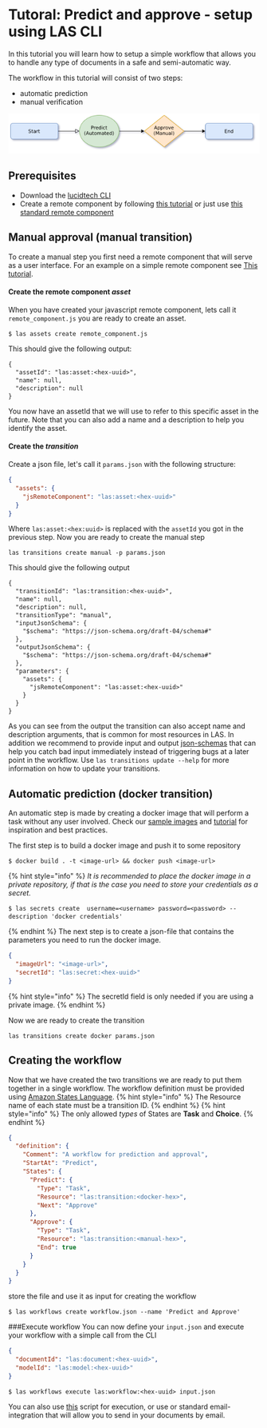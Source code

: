 
# Tutoral: Predict and approve - setup using LAS CLI 

In this tutorial you will learn how to setup a simple workflow that 
allows you to handle any type of documents in a safe and semi-automatic way.


The workflow in this tutorial will consist of two steps:
* automatic prediction
* manual verification 

![Workflow](../.gitbook/assets/simple-workflow.png)
## Prerequisites
* Download the [lucidtech CLI](https://github.com/LucidtechAI/las-cli)
* Create a remote component by following [this tutorial](custom_approve_view.md) or just use 
[this standard remote component](https://github.com/LucidtechAI/las-docs/tree/master/tutorials/simple-demo/backend/src/Invoice/assets/jsRemoteComponent.js)


## Manual approval (manual transition)
To create a manual step you first need a remote component that will serve 
as a user interface. For an example on a simple remote component see 
[This tutorial](https://github.com/LucidtechAI/flyt-form/tree/master/examples). 

#### Create the remote component *asset*
When you have created your javascript remote component, 
lets call it `remote_component.js` you are ready to create an asset.
```commandline
$ las assets create remote_component.js
```
This should give the following output:
```commandline
{
  "assetId": "las:asset:<hex-uuid>",
  "name": null,
  "description": null
}
```
You now have an assetId that we will use to refer to this specific asset in the future. 
Note that you can also add a name and a description to help you identify the asset.


#### Create the *transition*
Create a json file, let's call it `params.json` with the following structure:
```json
{
  "assets": {
    "jsRemoteComponent": "las:asset:<hex-uuid>" 
  }
}
```
Where `las:asset:<hex:uuid>` is replaced with the `assetId` you got in the previous step.
Now you are ready to create the manual step
```commandline
las transitions create manual -p params.json
```
This should give the following output
```commandline 
{
  "transitionId": "las:transition:<hex-uuid>",
  "name": null,
  "description": null,
  "transitionType": "manual",
  "inputJsonSchema": {
    "$schema": "https://json-schema.org/draft-04/schema#"
  },
  "outputJsonSchema": {
    "$schema": "https://json-schema.org/draft-04/schema#"
  },
  "parameters": {
    "assets": {
      "jsRemoteComponent": "las:asset:<hex-uuid>"    
    }
  }
}
``` 
As you can see from the output the transition can also accept name and description arguments, 
that is common for most resources in LAS.
In addition we recommend to provide input and output [json-schemas](https://json-schema.org/understanding-json-schema/) 
that can help you catch bad input immediately instead of triggering bugs at a later point in the workflow. 
Use `las transitions update --help` for more information on how to update your transitions.


## Automatic prediction (docker transition)
An automatic step is made by creating a docker image that will perform a task without any user involved. 
Check our [sample images](https://github.com/LucidtechAI/las-docs/tree/master/docker-image-samples) and 
[tutorial](~/tutorials/create_your_own_docker_transition.md)
for inspiration and best practices. 

The first step is to build a docker image and push it to some repository
```commandline
$ docker build . -t <image-url> && docker push <image-url>
```

{% hint style="info" %}
*It is recommended to place the docker image in a private repository, 
if that is the case you need to store your credentials as a secret.*
```commandline
$ las secrets create  username=<username> password=<password> --description 'docker credentials'
```
{% endhint %}
The next step is to create a json-file that contains the parameters you need to run the docker image.

```json
{
  "imageUrl": "<image-url>",
  "secretId": "las:secret:<hex-uuid>"
}
```
{% hint style="info" %}
The secretId field is only needed if you are using a private image.
{% endhint %}

Now we are ready to create the transition
```commandline 
las transitions create docker params.json
```

## Creating the workflow
Now that we have created the two transitions we are ready to put them 
together in a single workflow. The workflow definition must be provided using 
[Amazon States Language](https://docs.aws.amazon.com/step-functions/latest/dg/concepts-amazon-states-language.html).
{% hint style="info" %}
The Resource name of each state must be a transition ID.
{% endhint %}
{% hint style="info" %}
The only allowed *types* of States are **Task** and **Choice**.
{% endhint %}


```json
{
  "definition": {
    "Comment": "A workflow for prediction and approval", 
    "StartAt": "Predict",
    "States": {
      "Predict": {
        "Type": "Task",
        "Resource": "las:transition:<docker-hex>",
        "Next": "Approve" 
      },
      "Approve": {
        "Type": "Task",
        "Resource": "las:transition:<manual-hex>",
        "End": true
      }
    }   
  }
}
```

store the file and use it as input for creating the workflow
```commandline
$ las workflows create workflow.json --name 'Predict and Approve' 
```

###Execute workflow
You can now define your `input.json` and execute your workflow with a simple call from the CLI
```json
{
  "documentId": "las:document:<hex-uuid>",
  "modelId": "las:model:<hex-uuid>"
}
```
```commandline
$ las workflows execute las:workflow:<hex-uuid> input.json 
```
You can also use [this](simple-demo/start_execution.py) script for execution, 
or use or standard email-integration that will allow you to send in your documents by email. 
 

